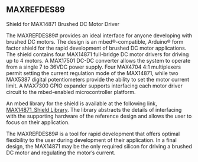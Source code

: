 ## MAXREFDES89
Shield for MAX14871 Brushed DC Motor Driver

The MAXREFDES89# provides an ideal interface for anyone developing with brushed DC motors. The design is an mbed®-compatible, Arduino® form factor shield for the rapid development of brushed DC motor applications. The shield contains four MAX14871 full-bridge DC motor drivers for driving up to 4 motors. A MAX17501 DC-DC converter allows the system to operate from a single 7 to 36VDC power supply. Four MAX4704 4:1 multiplexers permit setting the current regulation mode of the MAX14871, while two MAX5387 digital potentiometers provide the ability to set the motor current limit. A MAX7300 GPIO expander supports interfacing each motor driver circuit to the mbed-enabled microcontroller platform.

An mbed library for the shield is available at the following link, [MAX14871_Shield Library](https://developer.mbed.org/teams/Maxim-Integrated/code/MAX14871_Shield/). The library abstracts the details of interfacing with the supporting hardware of the reference design and allows the user to focus on their application.

The MAXREFDES89# is a tool for rapid development that offers optimal flexibility to the user during development of their application. In a final design, the MAX14871 may be the only required silicon for driving a brushed DC motor and regulating the motor’s current.
